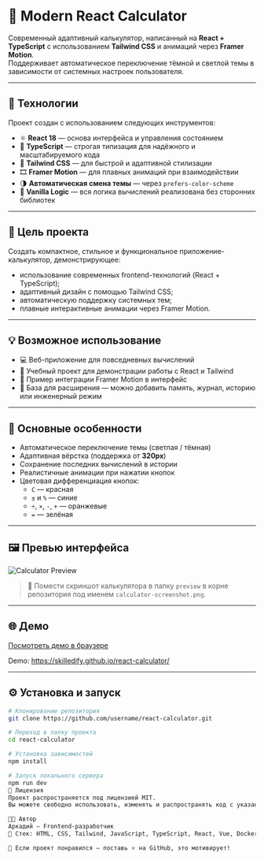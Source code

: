 # 🧮 Modern React Calculator

Современный адаптивный калькулятор, написанный на **React + TypeScript** с использованием **Tailwind CSS** и анимаций через **Framer Motion**.  
Поддерживает автоматическое переключение тёмной и светлой темы в зависимости от системных настроек пользователя.

---

## 🚀 Технологии

Проект создан с использованием следующих инструментов:

- ⚛️ **React 18** — основа интерфейса и управления состоянием  
- 🔷 **TypeScript** — строгая типизация для надёжного и масштабируемого кода  
- 💨 **Tailwind CSS** — для быстрой и адаптивной стилизации  
- 🎞 **Framer Motion** — для плавных анимаций при взаимодействии  
- 🌗 **Автоматическая смена темы** — через `prefers-color-scheme`  
- 🧮 **Vanilla Logic** — вся логика вычислений реализована без сторонних библиотек  

---

## 🎯 Цель проекта

Создать компактное, стильное и функциональное приложение-калькулятор, демонстрирующее:
- использование современных frontend-технологий (React + TypeScript);
- адаптивный дизайн с помощью Tailwind CSS;
- автоматическую поддержку системных тем;
- плавные интерактивные анимации через Framer Motion.

---

## 💡 Возможное использование

- 💻 Веб-приложение для повседневных вычислений  
- 🧩 Учебный проект для демонстрации работы с React и Tailwind  
- 🎨 Пример интеграции Framer Motion в интерфейс  
- 🔧 База для расширения — можно добавить память, журнал, историю или инженерный режим  

---

## 🧠 Основные особенности

- Автоматическое переключение темы (светлая / тёмная)  
- Адаптивная вёрстка (поддержка от **320px**)  
- Сохранение последних вычислений в истории  
- Реалистичные анимации при нажатии кнопок  
- Цветовая дифференциация кнопок:
  - `C` — красная  
  - `±` и `%` — синие  
  - `÷`, `×`, `-`, `+` — оранжевые  
  - `=` — зелёная  

---

## 🖼 Превью интерфейса

![Calculator Preview](./preview/calculator-screenshot.png)

> 📌 Помести скриншот калькулятора в папку `preview` в корне репозитория под именем `calculator-screenshot.png`.

---

## 🌐 Демо

[Посмотреть демо в браузере](https://skilledify.github.io/react-calculator/)  

Demo: https://skilledify.github.io/react-calculator/

---

## ⚙️ Установка и запуск

```bash
# Клонирование репозитория
git clone https://github.com/username/react-calculator.git

# Переход в папку проекта
cd react-calculator

# Установка зависимостей
npm install

# Запуск локального сервера
npm run dev
🧾 Лицензия
Проект распространяется под лицензией MIT.
Вы можете свободно использовать, изменять и распространять код с указанием автора.

👨‍💻 Автор
Аркадий — Frontend-разработчик
📌 Стек: HTML, CSS, Tailwind, JavaScript, TypeScript, React, Vue, Docker

💬 Если проект понравился — поставь ⭐️ на GitHub, это мотивирует!